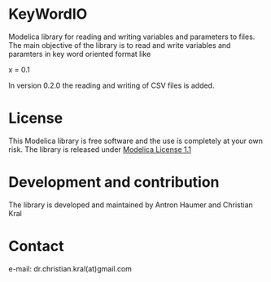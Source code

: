 # KeyWordIO
Modelica library for reading and writing variables and parameters to files. The main objective of the library is to read and write variables and paramters in key word oriented format like

  x = 0.1
  
In version 0.2.0 the reading and writing of CSV files is added.   
  
# License

This Modelica library is free software and the use is completely at your own
risk. The library is released under [Modelica License 1.1](https://www.modelica.org/licenses/ModelicaLicense1.1)

# Development and contribution

The library is developed and maintained by Antron Haumer and Christian Kral

# Contact

e-mail: dr.christian.kral(at)gmail.com   
